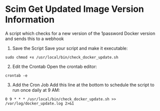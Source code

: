 # Scim Get Updated Image Version Information
A script which checks for a new version of the 1password Docker version and sends this to a webhook

1. Save the Script
Save your script and make it executable:
```
sudo chmod +x /usr/local/bin/check_docker_update.sh
```

2. Edit the Crontab
Open the crontab editor:
```
crontab -e
```

3. Add the Cron Job
Add this line at the bottom to schedule the script to run once daily at 9 AM:
```
0 9 * * * /usr/local/bin/check_docker_update.sh >> /var/log/docker_update.log 2>&1
```
